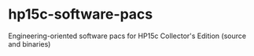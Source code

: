 # hp15c-software-pacs
Engineering-oriented software pacs for HP15c Collector's Edition (source and binaries)
